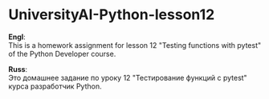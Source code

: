 # UniversityAI-Python-lesson12


<b>Engl</b>:<br>
This is a homework assignment for lesson 12 "Testing functions with pytest" of the Python Developer course.

<b>Russ</b>:<br>
Это домашнее задание по уроку 12 "Тестирование функций с pytest" курса разработчик Python.
